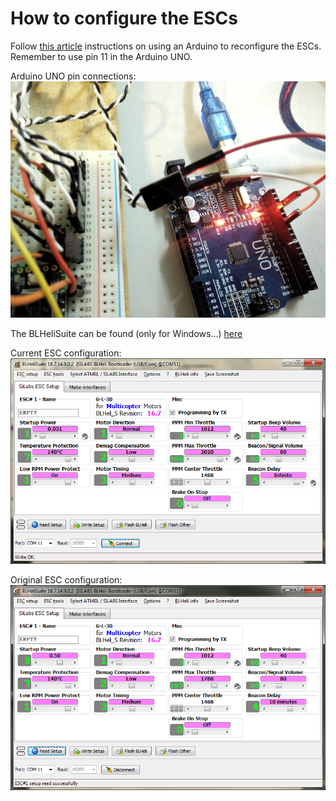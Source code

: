 # How to configure the ESCs

Follow [this article](https://reefwing.medium.com/configuring-an-esc-with-blheli-firmware-using-an-arduino-uno-9b8e5dafc1c5) instructions on using an Arduino to reconfigure the ESCs. Remember to use pin 11 in the Arduino UNO.

Arduino UNO pin connections:
<img src="../images/ESC_programming_arduino_pinout.png" width="1000px">

The BLHeliSuite can be found (only for Windows...) [here](https://www.mediafire.com/folder/dx6kfaasyo24l/BLHeliSuite)

Current ESC configuration:
<img src="../images/BLHeliSuiteSiLabs ESC Setup_current_configuration.png" width="1000px">

Original ESC configuration:
<img src="../images/BLHeliSuiteSiLabs ESC Setup_previous_configuration.png" width="1000px">